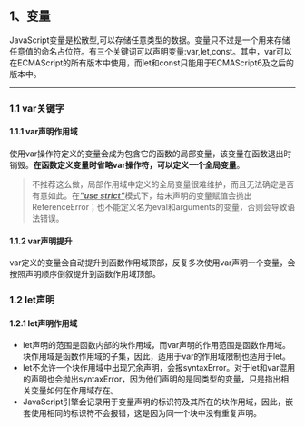 ## 1、变量
JavaScript变量是松散型,可以存储任意类型的数据。变量只不过是一个用来存储任意值的命名占位符。有三个关键词可以声明变量:var,let,const。其中，var可以在ECMAScript的所有版本中使用，而let和const只能用于ECMAScript6及之后的版本中。
***
### 1.1 var关键字
#### 1.1.1 var声明作用域
使用var操作符定义的变量会成为包含它的函数的局部变量，该变量在函数退出时销毁。**在函数定义变量时省略var操作符，可以定义一个全局变量**。
> 不推荐这么做，局部作用域中定义的全局变量很难维护，而且无法确定是否有意如此。在<u>___"use strict"___</u>模式下，给未声明的变量赋值会抛出ReferenceError；也不能定义名为eval和arguments的变量，否则会导致语法错误。
#### 1.1.2 var声明提升
var定义的变量会自动提升到函数作用域顶部，反复多次使用var声明一个变量，会按照声明顺序倒叙提升到函数作用域顶部。
### 1.2 let声明
#### 1.2.1 let声明作用域
* let声明的范围是函数内部的块作用域，而var声明的作用范围是函数作用域。块作用域是函数作用域的子集，因此，适用于var的作用域限制也适用于let。
* let不允许一个块作用域中出现冗余声明，会报syntaxError。对于let和var混用的声明也会抛出syntaxError，因为他们声明的是同类型的变量，只是指出相关变量如何在作用域存在。
* JavaScript引擎会记录用于变量声明的标识符及其所在的块作用域，因此，嵌套使用相同的标识符不会报错，这是因为同一个块中没有重复声明。
   